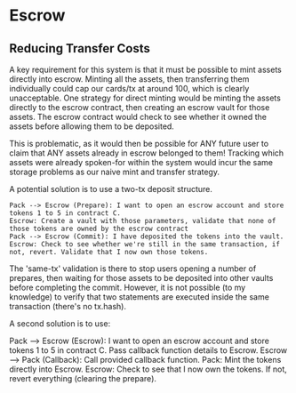 
# Escrow

## Reducing Transfer Costs

A key requirement for this system is that it must be possible to mint assets directly into escrow. Minting all the assets, then transferring them individually could cap our cards/tx at around 100, which is clearly unacceptable. One strategy for direct minting would be minting the assets directly to the escrow contract, then creating an escrow vault for those assets. The escrow contract would check to see whether it owned the assets before allowing them to be deposited. 

This is problematic, as it would then be possible for ANY future user to claim that ANY assets already in escrow belonged to them! Tracking which assets were already spoken-for within the system would incur the same storage problems as our naive mint and transfer strategy. 

A potential solution is to use a two-tx deposit structure.

```
Pack --> Escrow (Prepare): I want to open an escrow account and store tokens 1 to 5 in contract C. 
Escrow: Create a vault with those parameters, validate that none of those tokens are owned by the escrow contract
Pack --> Escrow (Commit): I have deposited the tokens into the vault.  
Escrow: Check to see whether we're still in the same transaction, if not, revert. Validate that I now own those tokens. 
```

The 'same-tx' validation is there to stop users opening a number of prepares, then waiting for those assets to be deposited into other vaults before completing the commit. However, it is not possible (to my knowledge) to verify that two statements are executed inside the same transaction (there's no tx.hash). 

A second solution is to use:

Pack --> Escrow (Escrow): I want to open an escrow account and store tokens 1 to 5 in contract C. Pass callback function details to Escrow. 
Escrow --> Pack (Callback): Call provided callback function. 
Pack: Mint the tokens directly into Escrow. 
Escrow: Check to see that I now own the tokens. If not, revert everything (clearing the prepare). 


